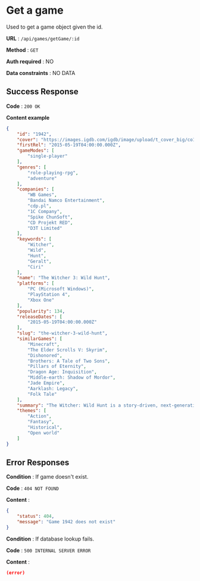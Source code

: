 # Get a game

Used to get a game object given the id.

**URL** : `/api/games/getGame/:id`

**Method** : `GET`

**Auth required** : NO

**Data constraints** : NO DATA

## Success Response

**Code** : `200 OK`

**Content example**

```json
{
    "id": "1942",
    "cover": "https://images.igdb.com/igdb/image/upload/t_cover_big/co1wyy.jpg",
    "firstRel": "2015-05-19T04:00:00.000Z",
    "gameModes": [
        "single-player"
    ],
    "genres": [
        "role-playing-rpg",
        "adventure"
    ],
    "companies": [
        "WB Games",
        "Bandai Namco Entertainment",
        "cdp.pl",
        "1C Company",
        "Spike ChunSoft",
        "CD Projekt RED",
        "D3T Limited"
    ],
    "keywords": [
        "Witcher",
        "Wild",
        "Hunt",
        "Geralt",
        "Ciri"
    ],
    "name": "The Witcher 3: Wild Hunt",
    "platforms": [
        "PC (Microsoft Windows)",
        "PlayStation 4",
        "Xbox One"
    ],
    "popularity": 134,
    "releaseDates": [
        "2015-05-19T04:00:00.000Z"
    ],
    "slug": "the-witcher-3-wild-hunt",
    "similarGames": [
        "Minecraft",
        "The Elder Scrolls V: Skyrim",
        "Dishonored",
        "Brothers: A Tale of Two Sons",
        "Pillars of Eternity",
        "Dragon Age: Inquisition",
        "Middle-earth: Shadow of Mordor",
        "Jade Empire",
        "Aarklash: Legacy",
        "Folk Tale"
    ],
    "summary": "The Witcher: Wild Hunt is a story-driven, next-generation open world role-playing game set in a visually stunning fantasy universe full of meaningful choices and impactful consequences. In The Witcher you play as the professional monster hunter, Geralt of Rivia, tasked with finding a child of prophecy in a vast open world rich with merchant cities, viking pirate islands, dangerous mountain passes, and forgotten caverns to explore.",
    "themes": [
        "Action",
        "Fantasy",
        "Historical",
        "Open world"
    ]
}
```

## Error Responses

**Condition** : If game doesn't exist.

**Code** : `404 NOT FOUND`

**Content** :

```json
{
    "status": 404,
    "message": "Game 1942 does not exist"
}
```

**Condition** : If database lookup fails.

**Code** : `500 INTERNAL SERVER ERROR`

**Content** :

```json
(error)
```
